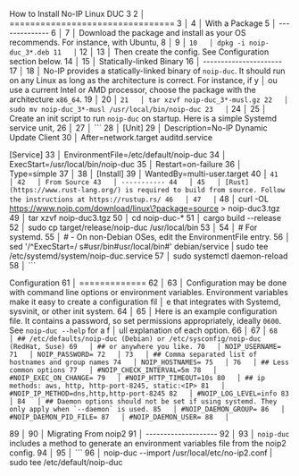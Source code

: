 How to Install No-IP Linux DUC 3
   2   │ ================================
   3   │
   4   │ With a Package
   5   │ --------------
   6   │
   7   │ Download the package and install as your OS recommends. For instance, with Ubuntu,
   8   │
   9   │ ```
  10   │ dpkg -i noip-duc_3*.deb
  11   │ ```
  12   │
  13   │ Then create the config. See Configuration section below.
  14   │
  15   │ Statically-linked Binary
  16   │ ----------------------
  17   │
  18   │ No-IP provides a statically-linked binary of `noip-duc`. It should run on any Linux as long as the architecture is correct. For instance, if y
       │ ou use a current Intel or AMD processor, choose the package with the architecture `x86_64`.
  19   │
  20   │ ```
  21   │ tar xzvf noip-duc_3*-musl.gz
  22   │ sudo mv noip-duc_3*-musl /usr/local/bin/noip-duc
  23   │ ```
  24   │
  25   │ Create an init script to run `noip-duc` on startup. Here is a simple Systemd service unit,
  26   │
  27   │ ```
  28   │ [Unit]
  29   │ Description=No-IP Dynamic Update Client
  30   │ After=network.target auditd.service

  [Service]
  33   │ EnvironmentFile=/etc/default/noip-duc
  34   │ ExecStart=/usr/local/bin/noip-duc
  35   │ Restart=on-failure
  36   │ Type=simple
  37   │
  38   │ [Install]
  39   │ WantedBy=multi-user.target
  40   │ ```
  41   │
  42   │ From Source
  43   │ -----------
  44   │
  45   │ [Rust](https://www.rust-lang.org/) is required to build from source. Follow the instructions at https://rustup.rs/
  46   │
  47   │ ```
  48   │ curl -OL https://www.noip.com/download/linux\?package=source > noip-duc3.tgz
  49   │ tar xzvf noip-duc3.tgz
  50   │ cd noip-duc-*
  51   │ cargo build --release
  52   │ sudo cp target/release/noip-duc /usr/local/bin
  53   │
  54   │ # For systemd.
  55   │ # - On non-Debian OSes, edit the EnvironmentFile entry.
  56   │ sed '/^ExecStart=/ s#usr/bin#usr/local/bin#' debian/service | sudo tee /etc/systemd/system/noip-duc.service
  57   │ sudo systemctl daemon-reload
  58   │ ```

  Configuration
  61   │ =============
  62   │
  63   │ Configuration may be done with command line options or environment variables. Environment variables make it easy to create a configuration fil
       │ e that integrates with Systemd, sysvinit, or other init system.
  64   │
  65   │ Here is an example configuration file. It contains a password, so set permissions appropriately, ideally `0600`. See `noip-duc --help` for a f
       │ ull explanation of each option.
  66   │
  67   │ ```
  68   │ ## /etc/defaults/noip-duc (Debian) or /etc/sysconfig/noip-duc (RedHat, Suse)
  69   │ ## or anywhere you like.
  70   │ NOIP_USERNAME=
  71   │ NOIP_PASSWORD=
  72   │
  73   │ ## Comma separated list of hostnames and group names
  74   │ NOIP_HOSTNAMES=
  75   │
  76   │ ## Less common options
  77   │ #NOIP_CHECK_INTERVAL=5m
  78   │ #NOIP_EXEC_ON_CHANGE=
  79   │ #NOIP_HTTP_TIMEOUT=10s
  80   │ ## ip methods: aws, http, http-port-8245, static:<IP>
  81   │ #NOIP_IP_METHOD=dns,http,http-port-8245
  82   │ #NOIP_LOG_LEVEL=info
  83   │
  84   │ ## Daemon options should not be set if using systemd. They only apply when `--daemon` is used.
  85   │ #NOIP_DAEMON_GROUP=
  86   │ #NOIP_DAEMON_PID_FILE=
  87   │ #NOIP_DAEMON_USER=
  88   │ ```

  89   │
  90   │ Migrating From noip2
  91   │ --------------------
  92   │
  93   │ `noip-duc` includes a method to generate an environment variables file from the noip2 config.
  94   │
  95   │ ```
  96   │ noip-duc --import /usr/local/etc/no-ip2.conf | sudo tee /etc/default/noip-duc